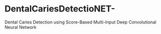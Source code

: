 # DentalCariesDetectioNET-
Dental Caries Detection using Score-Based Multi-Input Deep Convolutional Neural Network
